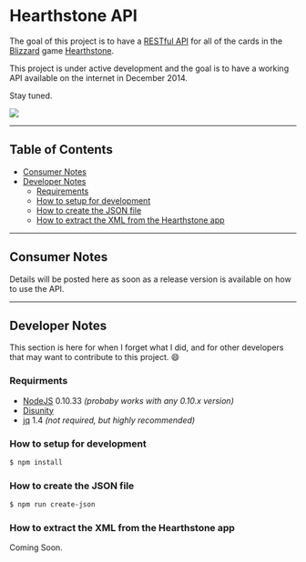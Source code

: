 # Hearthstone API
The goal of this project is to have a [RESTful API][restful] for all of the
cards in the [Blizzard][blizzard] game [Hearthstone][hearthstone].

This project is under active development and the goal is to have a working API
available on the internet in December 2014.

Stay tuned.

![](http://us.battle.net/hearthstone/static/images/home/header-bg-small-gvg.jpg)




---




## Table of Contents
- [Consumer Notes][consumer-notes]
- [Developer Notes][developer-notes]
  - [Requirements][requirements]
  - [How to setup for development][howto-setup]
  - [How to create the JSON file][howto-json]
  - [How to extract the XML from the Hearthstone app][howto-xml]




---




## Consumer Notes
Details will be posted here as soon as a release version is available on how to
use the API.




---




## Developer Notes
This section is here for when I forget what I did, and for other developers that
may want to contribute to this project. :smile:


### Requirments
- [NodeJS][node] 0.10.33 _(probaby works with any 0.10.x version)_
- [Disunity][disunity]
- [jq][jq] 1.4 _(not required, but highly recommended)_


### How to setup for development
```bash
$ npm install
```


### How to create the JSON file
```bash
$ npm run create-json
```


### How to extract the XML from the Hearthstone app
Coming Soon.




[blizzard]: http://blizzard.com
[disunity]: https://github.com/ata4/disunity
[hearthstone]: https://battle.net/hearthstone
[jq]: http://stedolan.github.io/jq/
[node]: http://nodejs.org
[restful]: http://en.wikipedia.org/wiki/Representational_state_transfer


[consumer-notes]: /relative-link-tbd
[developer-notes]: /relative-link-tbd
[requirements]: /relative-link-tbd
[howto-setup]: /relative-link-tbd
[howto-json]: /relative-link-tbd
[howto-xml]: /relative-link-tbd
